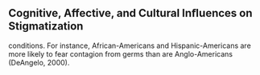 ## Cognitive, Affective, and Cultural Inﬂuences on Stigmatization

conditions. For instance, African-Americans and Hispanic-Americans are more likely to fear contagion from germs than are Anglo-Americans (DeAngelo, 2000).